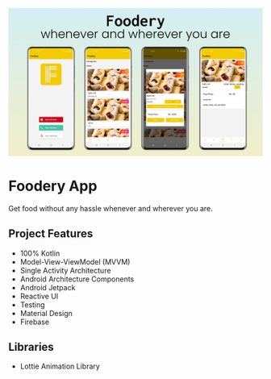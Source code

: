 ![foodery-ui](assets/mockup-foodery.png)

# Foodery App

Get food without any hassle whenever and wherever you are.

## Project Features

- 100% Kotlin
- Model-View-ViewModel (MVVM)
- Single Activity Architecture
- Android Architecture Components
- Android Jetpack
- Reactive UI
- Testing
- Material Design
- Firebase

## Libraries

- Lottie Animation Library
